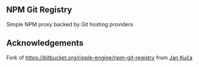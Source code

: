 ## NPM Git Registry
Simple NPM proxy backed by Git hosting providers

## Acknowledgements
Fork of https://bitbucket.org/ripple-engine/npm-git-registry from [Jan Kuča](https://github.com/jankuca)
